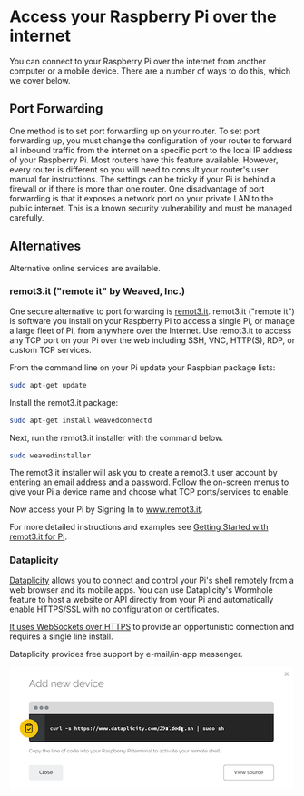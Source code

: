 # Access your Raspberry Pi over the internet

You can connect to your Raspberry Pi over the internet from another computer or a mobile device. There are a number of ways to do this, which we cover below. 

## Port Forwarding

One method is to set port forwarding up on your router. To set port forwarding up, you must change the configuration of your router to forward all inbound traffic from the internet on a specific port to the local IP address of your Raspberry Pi. Most routers have this feature available. However, every router is different so you will need to consult your router's user manual for instructions. The settings can be tricky if your Pi is behind a firewall or if there is more than one router. One disadvantage of port forwarding is that it exposes a network port on your private LAN to the public internet. This is a known security vulnerability and must be managed carefully.

## Alternatives

Alternative online services are available.

### remot3.it ("remote it" by Weaved, Inc.)

One secure alternative to port forwarding is [remot3.it](https://www.remot3.it). remot3.it ("remote it") is software you install on your Raspberry Pi to access a single Pi, or manage a large fleet of Pi, from anywhere over the Internet. Use remot3.it to access any TCP port on your Pi over the web including SSH, VNC, HTTP(S), RDP, or custom TCP services.

From the command line on your Pi update your Raspbian package lists:

```bash
sudo apt-get update
```

Install the remot3.it package:

```bash
sudo apt-get install weavedconnectd
```

Next, run the remot3.it installer with the command below.

```bash
sudo weavedinstaller
```

The remot3.it installer will ask you to create a remot3.it user account by entering an email address and a password.  Follow the on-screen menus to give your Pi a device name and choose what TCP ports/services to enable.

Now access your Pi by Signing In to www.remot3.it.

For more detailed instructions and examples see [Getting Started with remot3.it for Pi](http://forum.weaved.com/t/how-to-get-started-with-remot3-it-for-pi/1029).

### Dataplicity

[Dataplicity](https://dataplicity.com) allows you to connect and control your Pi's shell remotely from a web browser and its mobile apps. You can use Dataplicity's Wormhole feature to host a website or API directly from your Pi and automatically enable HTTPS/SSL with no configuration or certificates.

[It uses WebSockets over HTTPS](https://docs.dataplicity.com/docs/how-it-works) to provide an opportunistic connection and requires a single line install.

Dataplicity provides free support by e-mail/in-app messenger. 

[![Adding a device on Dataplicity](images/dataplicity-add-new-device.png)](https://dataplicity.com)
